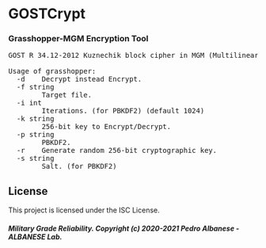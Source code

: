 # GOSTCrypt
### Grasshopper-MGM Encryption Tool
<pre>GOST R 34.12-2012 Kuznechik block cipher in MGM (Multilinear Galois Mode)

Usage of grasshopper:
  -d    Decrypt instead Encrypt.
  -f string
        Target file.
  -i int
        Iterations. (for PBKDF2) (default 1024)
  -k string
        256-bit key to Encrypt/Decrypt.
  -p string
        PBKDF2.
  -r    Generate random 256-bit cryptographic key.
  -s string
        Salt. (for PBKDF2)</pre>

## License

This project is licensed under the ISC License.

##### Military Grade Reliability. Copyright (c) 2020-2021 Pedro Albanese - ALBANESE Lab.
